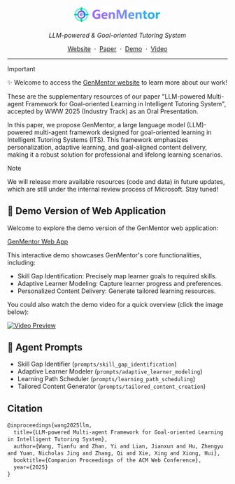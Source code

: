 <div align="center">
  <p align="center">
    <img src="resources/logo.png" alt="GenMentor Logo" width="200"/>
  </p>
  <p><em>LLM-powered & Goal-oriented Tutoring System</em></p>

  <p>
    <a href="https://www.tianfuwang.tech/gen-mentor">Website</a> &nbsp;·&nbsp;
    <a href="https://arxiv.org/pdf/2501.15749">Paper</a> &nbsp;·&nbsp;
    <a href="https://gen-mentor.streamlit.app/">Demo</a> &nbsp;·&nbsp;
    <a href="https://youtu.be/vTdtGZop-Zc">Video</a>
  </p>
</div>

---

> [!IMPORTANT]  
> :sparkles: Welcome to access the [GenMentor website](https://www.tianfuwang.tech/gen-mentor) to learn more about our work!

These are the supplementary resources of our paper "LLM-powered Multi-agent Framework for Goal-oriented Learning in Intelligent Tutoring System", accepted by WWW 2025 (Industry Track) as an Oral Presentation.

In this paper, we propose GenMentor, a large language model (LLM)-powered multi-agent framework designed for goal-oriented learning in Intelligent Tutoring Systems (ITS). This framework emphasizes personalization, adaptive learning, and goal-aligned content delivery, making it a robust solution for professional and lifelong learning scenarios.

> [!NOTE]  
> We will release more available resources (code and data) in future updates, which are still under the internal review process of Microsoft. Stay tuned!

## 🚀 Demo Version of Web Application

Welcome to explore the demo version of the GenMentor web application:

[GenMentor Web App](https://gen-mentor.streamlit.app/)

This interactive demo showcases GenMentor's core functionalities, including:

- Skill Gap Identification: Precisely map learner goals to required skills.
- Adaptive Learner Modeling: Capture learner progress and preferences.
- Personalized Content Delivery: Generate tailored learning resources.

You could also watch the demo video for a quick overview (click the image below):

[![Video Preview](https://img.youtube.com/vi/vTdtGZop-Zc/0.jpg)](https://youtu.be/vTdtGZop-Zc)

## 🤖 Agent Prompts

- Skill Gap Identifier (`prompts/skill_gap_identification`)
- Adaptive Learner Modeler (`prompts/adaptive_learner_modeling`)
- Learning Path Scheduler (`prompts/learning_path_scheduling`)
- Tailored Content Generator (`prompts/tailored_content_creation`)

## Citation

```
@inproceedings{wang2025llm,
  title={LLM-powered Multi-agent Framework for Goal-oriented Learning in Intelligent Tutoring System},
  author={Wang, Tianfu and Zhan, Yi and Lian, Jianxun and Hu, Zhengyu and Yuan, Nicholas Jing and Zhang, Qi and Xie, Xing and Xiong, Hui},
  booktitle={Companion Proceedings of the ACM Web Conference},
  year={2025}
}
```
